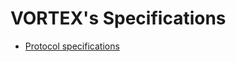 # VORTEX's Specifications

* [Protocol specifications](https://github.com/vortexchat/vortex-specifications/blob/master/vortex-protocol-specifications.md)
